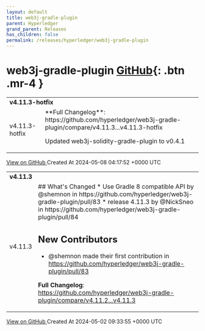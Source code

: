 ```yaml
---
layout: default
title: web3j-gradle-plugin
parent: Hyperledger
grand_parent: Releases
has_children: false
permalink: /releases/hyperledger/web3j-gradle-plugin
---
```


# web3j-gradle-plugin <span class="fs-3 right-align">[GitHub](https://github.com/hyperledger/web3j-gradle-plugin){: .btn .mr-4 }</span>


<div>
    <table>
        <tr>
            <td colspan="2">
                <b>
                    v4.11.3-hotfix
                </b>
            </td>
        </tr>
        <tr>
            <td>
                <span class="chip">
                    v4.11.3-hotfix
                </span>
            </td>
            <td>
                **Full Changelog**: https://github.com/hyperledger/web3j-gradle-plugin/compare/v4.11.3...v4.11.3-hotfix

Updated web3j-solidity-gradle-plugin to v0.4.1
            </td>
        </tr>
    </table>
    <a href="https://github.com/hyperledger/web3j-gradle-plugin/releases/tag/v4.11.3-hotfix" class=".btn">
        View on GitHub
    </a>
    <span class="right-align">
        Created At 2024-05-08 04:17:52 +0000 UTC
    </span>
</div>

<div>
    <table>
        <tr>
            <td colspan="2">
                <b>
                    v4.11.3
                </b>
            </td>
        </tr>
        <tr>
            <td>
                <span class="chip">
                    v4.11.3
                </span>
            </td>
            <td>
                ## What's Changed
* Use Gradle 8 compatible API by @shemnon in https://github.com/hyperledger/web3j-gradle-plugin/pull/83
* release 4.11.3 by @NickSneo in https://github.com/hyperledger/web3j-gradle-plugin/pull/84

## New Contributors
* @shemnon made their first contribution in https://github.com/hyperledger/web3j-gradle-plugin/pull/83

**Full Changelog**: https://github.com/hyperledger/web3j-gradle-plugin/compare/v4.11.2...v4.11.3
            </td>
        </tr>
    </table>
    <a href="https://github.com/hyperledger/web3j-gradle-plugin/releases/tag/v4.11.3" class=".btn">
        View on GitHub
    </a>
    <span class="right-align">
        Created At 2024-05-02 09:33:55 +0000 UTC
    </span>
</div>

